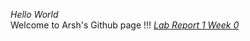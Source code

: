 _Hello World_   
Welcome to Arsh's Github page !!!
_[Lab Report 1 Week 0](lab-report-1-week-0.html)_


